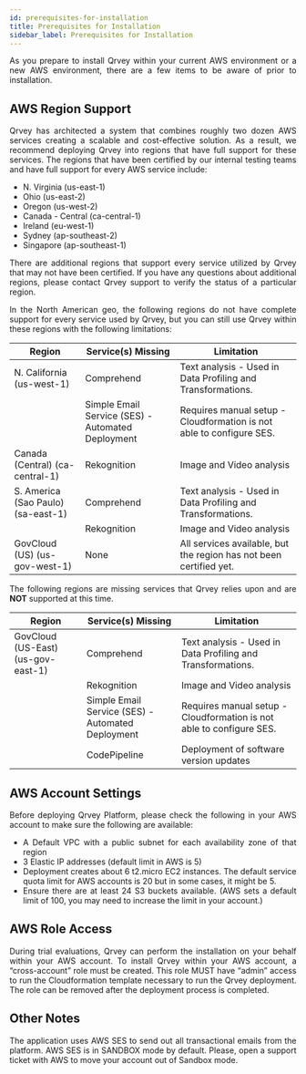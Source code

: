 ```yaml
---
id: prerequisites-for-installation
title: Prerequisites for Installation
sidebar_label: Prerequisites for Installation
---
```


<div style="text-align: justify">

As you prepare to install Qrvey within your current AWS environment or a new AWS environment, there are a few items to be aware of prior to installation.

## AWS Region Support
Qrvey has architected a system that combines roughly two dozen AWS services creating a scalable and cost-effective solution. As a result, we recommend deploying Qrvey into regions that have full support for these services. The regions that have been certified by our internal testing teams and have full support for every AWS service include:

* N. Virginia (us-east-1)
* Ohio (us-east-2)
* Oregon (us-west-2)
* Canada - Central (ca-central-1)
* Ireland (eu-west-1)
* Sydney (ap-southeast-2)
* Singapore (ap-southeast-1)

There are additional regions that support every service utilized by Qrvey that may not have been certified. If you have any questions about additional regions, please contact Qrvey support to verify the status of a particular region.

In the North American geo, the following regions do not have complete support for every service used by Qrvey, but you can still use Qrvey within these regions with the following limitations:


<table class="demo">
	<thead>
	<tr>
		<th>Region</th>
		<th>Service(s) Missing</th>
		<th>Limitation</th>
	</tr>
	</thead>
	<tbody>
	<tr>
		<td>N. California (us-west-1)</td>
		<td>Comprehend</td>
        <td>Text analysis - Used in Data Profiling and Transformations.</td>
	</tr>
	<tr>
		<td>&nbsp;</td>
		<td>Simple Email Service (SES) - Automated Deployment</td>
		<td>Requires manual setup - Cloudformation is not able to configure SES.</td>
	</tr>
	<tr>
		<td>Canada (Central) (ca-central-1)</td>
		<td>Rekognition</td>
		<td>Image and Video analysis</td>
	</tr>
	<tr>
		<td>S. America (Sao Paulo) (sa-east-1)</td>
		<td>Comprehend</td>
		<td>Text analysis - Used in Data Profiling and Transformations.</td>
	</tr>
    <tr>
		<td></td>
		<td>Rekognition</td>
		<td>Image and Video analysis</td>
	</tr>
    <tr>
		<td>GovCloud (US) (us-gov-west-1)</td>
		<td>None</td>
		<td>All services available, but the region has not been certified yet.</td>
	</tr>    
	</tbody>
</table> 



The following regions are missing services that Qrvey relies upon and are **NOT** supported at this time.


<table class="demo">
	<thead>
	<tr>
		<th>Region</th>
		<th>Service(s) Missing</th>
		<th>Limitation</th>
	</tr>
	</thead>
	<tbody>
	<tr>
		<td>GovCloud (US-East) (us-gov-east-1)</td>
		<td>Comprehend</td>
        <td>Text analysis - Used in Data Profiling and Transformations.</td>
	</tr>
	<tr>
		<td></td>
		<td>Rekognition</td>
        <td>Image and Video analysis</td>
	</tr>
	<tr>
		<td></td>
		<td>Simple Email Service (SES) - Automated Deployment</td>
        <td>Requires manual setup - Cloudformation is not able to configure SES.</td>
	</tr>    
    <tr>
		<td></td>
		<td>CodePipeline</td>
        <td>Deployment of software version updates</td>
    </tr>
	</tbody>
</table> 


## AWS Account Settings
Before deploying Qrvey Platform, please check the following in your AWS account to make sure the following are available:

* A Default VPC with a public subnet for each availability zone of that region
* 3 Elastic IP addresses (default limit in AWS is 5)
* Deployment creates about 6 t2.micro EC2 instances. The default service quota limit for AWS accounts is 20 but in some cases, it might be 5.
* Ensure there are at least 24 S3 buckets available. (AWS sets a default limit of 100, you may need to increase the limit in your account.)

## AWS Role Access
During trial evaluations, Qrvey can perform the installation on your behalf within your AWS account. To install Qrvey within your AWS account, a “cross-account” role must be created. This role MUST have “admin” access to run the Cloudformation template necessary to run the Qrvey deployment. The role can be removed after the deployment process is completed.


## Other Notes
The application uses AWS SES to send out all transactional emails from the platform. AWS SES is in SANDBOX mode by default. Please, open a support ticket with AWS to move your account out of Sandbox mode.
